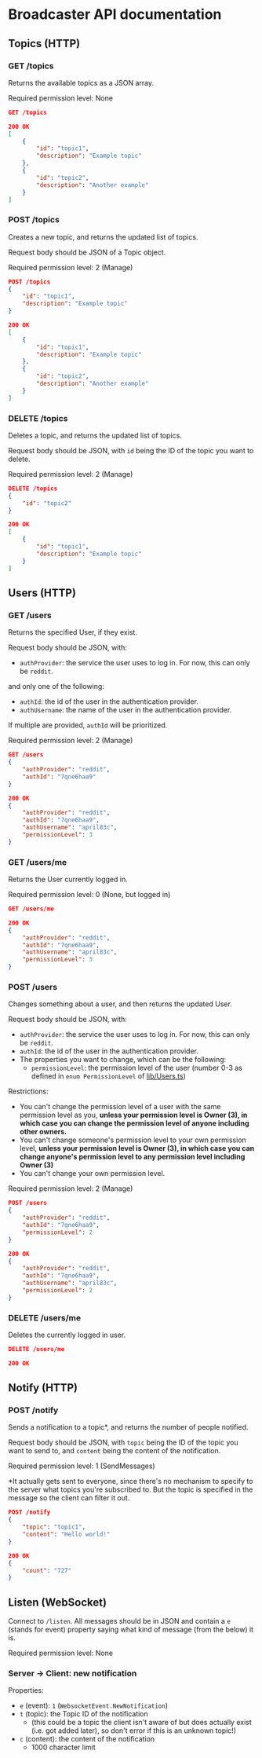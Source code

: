 # Broadcaster API documentation

## Topics (HTTP)

### GET /topics

Returns the available topics as a JSON array.

Required permission level: None

```json
GET /topics
```

```json
200 OK
[
	{
		"id": "topic1",
		"description": "Example topic"
	},
	{
		"id": "topic2",
		"description": "Another example"
	}
]
```

### POST /topics

Creates a new topic, and returns the updated list of topics.

Request body should be JSON of a Topic object.

Required permission level: 2 (Manage)

```json
POST /topics
{
	"id": "topic1",
	"description": "Example topic"
}
```

```json
200 OK
[
	{
		"id": "topic1",
		"description": "Example topic"
	},
	{
		"id": "topic2",
		"description": "Another example"
	}
]
```

### DELETE /topics

Deletes a topic, and returns the updated list of topics.

Request body should be JSON, with `id` being the ID of the topic you want to delete.

Required permission level: 2 (Manage)

```json
DELETE /topics
{
	"id": "topic2"
}
```

```json
200 OK
[
	{
		"id": "topic1",
		"description": "Example topic"
	}
]
```

## Users (HTTP)

### GET /users

Returns the specified User, if they exist.

Request body should be JSON, with:

- `authProvider`: the service the user uses to log in. For now, this can only be `reddit`.

and only one of the following:

- `authId`: the id of the user in the authentication provider.
- `authUsername`: the name of the user in the authentication provider.

If multiple are provided, `authId` will be prioritized.

Required permission level: 2 (Manage)

```json
GET /users
{
	"authProvider": "reddit",
	"authId": "7qne6haa9"
}
```

```json
200 OK
{
	"authProvider": "reddit",
	"authId": "7qne6haa9",
	"authUsername": "april83c",
	"permissionLevel": 3
}
```

### GET /users/me

Returns the User currently logged in.

Required permission level: 0 (None, but logged in)

```json
GET /users/me
```

```json
200 OK
{
	"authProvider": "reddit",
	"authId": "7qne6haa9",
	"authUsername": "april83c",
	"permissionLevel": 3
}
```

### POST /users

Changes something about a user, and then returns the updated User.

Request body should be JSON, with:

- `authProvider`: the service the user uses to log in. For now, this can only be `reddit`.
- `authId`: the id of the user in the authentication provider.
- The properties you want to change, which can be the following:
	- `permissionLevel`: the permission level of the user (number 0-3 as defined in `enum PermissionLevel` of [lib/Users.ts](https://github.com/april83c/broadcaster/blob/main/src/lib/Users.ts))

Restrictions:
- You can't change the permission level of a user with the same permission level as you, **unless your permission level is Owner (3), in which case you can change the permission level of anyone including other owners.**
- You can't change someone's permission level to your own permission level, **unless your permission level is Owner (3), in which case you can change anyone's permission level to any permission level including Owner (3)**
- You can't change your own permission level.

Required permission level: 2 (Manage)

```json
POST /users
{
	"authProvider": "reddit",
	"authId": "7qne6haa9",
	"permissionLevel": 2
}
```

```json
200 OK
{
	"authProvider": "reddit",
	"authId": "7qne6haa9",
	"authUsername": "april83c",
	"permissionLevel": 2
}
```

### DELETE /users/me

Deletes the currently logged in user.

```json
DELETE /users/me
```

```json
200 OK
```

## Notify (HTTP)

### POST /notify

Sends a notification to a topic*, and returns the number of people notified.

Request body should be JSON, with `topic` being the ID of the topic you want to send to, and `content` being the content of the notification.

Required permission level: 1 (SendMessages)

*It actually gets sent to everyone, since there's no mechanism to specify to the server what topics you're subscribed to. But the topic is specified in the message so the client can filter it out.

```json
POST /notify
{
	"topic": "topic1",
	"content": "Hello world!"
}
```

```json
200 OK
{
	"count": "727"
}
```

## Listen (WebSocket)

Connect to `/listen`. All messages should be in JSON and contain a `e` (stands for event) property saying what kind of message (from the below) it is.

Required permission level: None

### Server → Client: new notification

Properties:
- `e` (event): `1` (`WebsocketEvent.NewNotification`)
- `t` (topic): the Topic ID of the notification 
	- (this could be a topic the client isn't aware of but does actually exist (i.e. got added later), so don't error if this is an unknown topic!)
- `c` (content): the content of the notification
	- 1000 character limit